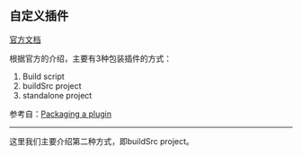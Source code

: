 
## 自定义插件

[官方文档](https://docs.gradle.org/7.5.1/userguide/custom_plugins.html)


根据官方的介绍，主要有3种包装插件的方式：

1. Build script
2. buildSrc project
3. standalone project

参考自：[Packaging a plugin](https://docs.gradle.org/7.5.1/userguide/custom_plugins.html)


---

这里我们主要介绍第二种方式，即buildSrc project。

